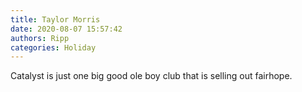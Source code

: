 ```yaml
---
title: Taylor Morris
date: 2020-08-07 15:57:42
authors: Ripp
categories: Holiday
---
```


 Catalyst is just one big good ole boy club that is selling out fairhope.